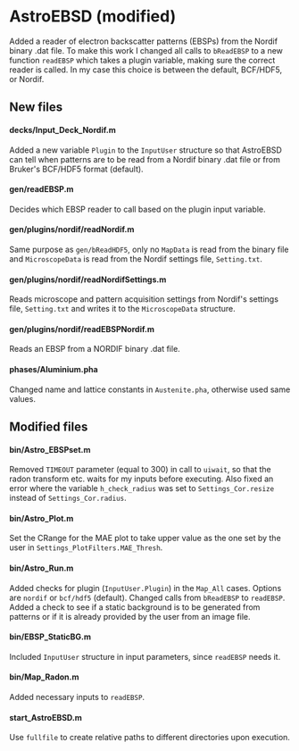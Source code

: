 # AstroEBSD (modified)

Added a reader of electron backscatter patterns (EBSPs) from the Nordif binary .dat file. To make this work I changed all calls to `bReadEBSP` to a new function `readEBSP` which takes a plugin variable, making sure the correct reader is called. In my case this choice is between the default, BCF/HDF5, or Nordif.

## New files

#### decks/Input_Deck_Nordif.m

Added a new variable `Plugin` to the `InputUser` structure so that AstroEBSD can tell when patterns are to be read from a Nordif binary .dat file or from Bruker's BCF/HDF5 format (default).

#### gen/readEBSP.m

Decides which EBSP reader to call based on the plugin input variable.

#### gen/plugins/nordif/readNordif.m

Same purpose as `gen/bReadHDF5`, only no `MapData` is read from the binary file and `MicroscopeData` is read from the Nordif settings file, `Setting.txt`.

#### gen/plugins/nordif/readNordifSettings.m

Reads microscope and pattern acquisition settings from Nordif's settings file, `Setting.txt` and writes it to the `MicroscopeData` structure.

#### gen/plugins/nordif/readEBSPNordif.m

Reads an EBSP from a NORDIF binary .dat file.

#### phases/Aluminium.pha

Changed name and lattice constants in `Austenite.pha`, otherwise used same values.

## Modified files

#### bin/Astro_EBSPset.m

Removed `TIMEOUT` parameter (equal to 300) in call to `uiwait`, so that the radon transform etc. waits for my inputs before executing. Also fixed an error where the variable `h_check_radius` was set to `Settings_Cor.resize` instead of `Settings_Cor.radius`.

#### bin/Astro_Plot.m

Set the CRange for the MAE plot to take upper value as the one set by the user in `Settings_PlotFilters.MAE_Thresh`.

#### bin/Astro_Run.m

Added checks for plugin (`InputUser.Plugin`) in the `Map_All` cases. Options are `nordif` or `bcf/hdf5` (default). Changed calls from `bReadEBSP` to `readEBSP`. Added a check to see if a static background is to be generated from patterns or if it is already provided by the user from an image file.

#### bin/EBSP_StaticBG.m

Included `InputUser` structure in input parameters, since `readEBSP` needs it.

#### bin/Map_Radon.m

Added necessary inputs to `readEBSP`.

#### start_AstroEBSD.m

Use `fullfile` to create relative paths to different directories upon execution.
